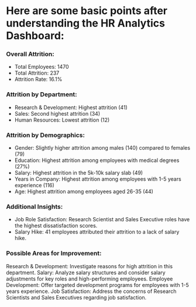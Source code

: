 
# Here are some basic points after understanding the HR Analytics Dashboard:  

### Overall Attrition:
- Total Employees: 1470
- Total Attrition: 237
- Attrition Rate: 16.1%


### Attrition by Department: 
- Research & Development: Highest attrition (41)
- Sales: Second highest attrition (34)
- Human Resources: Lowest attrition (12)

  
### Attrition by Demographics:
- Gender: Slightly higher attrition among males (140) compared to females (79)
- Education: Highest attrition among employees with medical degrees (27%)
- Salary: Highest attrition in the 5k-10k salary slab (49)
- Years in Company: Highest attrition among employees with 1-5 years experience (116)
- Age: Highest attrition among employees aged 26-35 (44)


### Additional Insights:
- Job Role Satisfaction: Research Scientist and Sales Executive roles have the highest dissatisfaction scores.
- Salary Hike: 41 employees attributed their attrition to a lack of salary hike.


### Possible Areas for Improvement:
Research & Development: Investigate reasons for high attrition in this department.
Salary: Analyze salary structures and consider salary adjustments for key roles and high-performing employees.
Employee Development: Offer targeted development programs for employees with 1-5 years experience.
Job Satisfaction: Address the concerns of Research Scientists and Sales Executives regarding job satisfaction.
